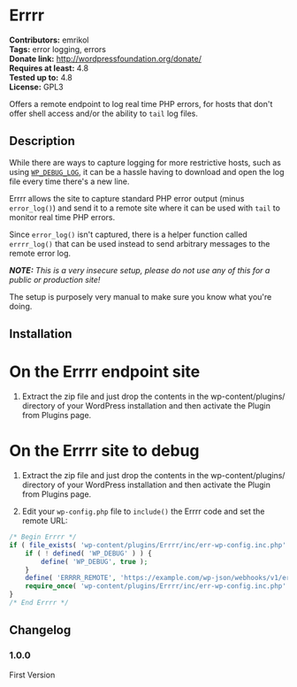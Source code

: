 # Errrr 
**Contributors:** emrikol  
**Tags:** error logging, errors  
**Donate link:** http://wordpressfoundation.org/donate/  
**Requires at least:** 4.8  
**Tested up to:** 4.8  
**License:** GPL3  

Offers a remote endpoint to log real time PHP errors, for hosts that don't offer shell access and/or the ability to `tail` log files.


## Description 

While there are ways to capture logging for more restrictive hosts, such as using [`WP_DEBUG_LOG`](https://codex.wordpress.org/Debugging_in_WordPress#WP_DEBUG_LOG), it can be a hassle having to download and open the log file every time there's a new line.

Errrr allows the site to capture standard PHP error output (minus `error_log()`) and send it to a remote site where it can be used with `tail` to monitor real time PHP errors.

Since `error_log()` isn't captured, there is a helper function called `errrr_log()` that can be used instead to send arbitrary messages to the remote error log.

_**NOTE:** This is a very insecure setup, please do not use any of this for a public or production site!_

The setup is purposely very manual to make sure you know what you're doing.


## Installation 


# On the Errrr endpoint site 

1. Extract the zip file and just drop the contents in the wp-content/plugins/ directory of your WordPress installation and then activate the Plugin from Plugins page.


# On the Errrr site to debug 

1. Extract the zip file and just drop the contents in the wp-content/plugins/ directory of your WordPress installation and then activate the Plugin from Plugins page.

2. Edit your `wp-config.php` file to `include()` the Errrr code and set the remote URL:

```php
/* Begin Errrr */
if ( file_exists( 'wp-content/plugins/Errrr/inc/err-wp-config.inc.php' ) ) {
	if ( ! defined( 'WP_DEBUG' ) ) {
		define( 'WP_DEBUG', true );
	}
	define( 'ERRRR_REMOTE', 'https://example.com/wp-json/webhooks/v1/errrr' );
	require_once( 'wp-content/plugins/Errrr/inc/err-wp-config.inc.php' );
}
/* End Errrr */
```


## Changelog 


### 1.0.0 

First Version
